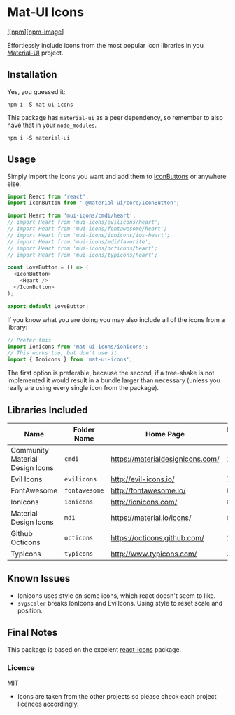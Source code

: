 # Mat-UI Icons

[![npm][npm-image]][npm-url]


[npm-url]: https://www.npmjs.com/package/mat-ui-icons

Effortlessly include icons from the most popular icon libraries in you [Material-UI](http://www.material-ui.com/) project.

## Installation

Yes, you guessed it:

    npm i -S mat-ui-icons

This package has `material-ui` as a peer dependency, so remember to also have that in your `node_modules`.

    npm i -S material-ui

## Usage

Simply import the icons you want and add them to [IconButtons](http://www.material-ui.com/#/components/icon-button) or anywhere else.

```javascript
import React from 'react';
import IconButton from ' @material-ui/core/IconButton';

import Heart from 'mui-icons/cmdi/heart';
// import Heart from 'mui-icons/evilicons/heart';
// import Heart from 'mui-icons/fontawesome/heart';
// import Heart from 'mui-icons/ionicons/ios-heart';
// import Heart from 'mui-icons/mdi/favorite';
// import Heart from 'mui-icons/octicons/heart';
// import Heart from 'mui-icons/typicons/heart';

const LoveButton = () => (
  <IconButton>
    <Heart />
  </IconButton>
);

export default LoveButton;
```

If you know what you are doing you may also include all of the icons from a library:

```javascript
// Prefer this
import Ionicons from 'mat-ui-icons/ionicons';
// This works too, but don't use it
import { Ionicons } from 'mat-ui-icons';
```

The first option is preferable, because the second, if a tree-shake is not implemented it would result in a bundle larger than necessary (unless you really are using every single icon from the package).

## Libraries Included

| Name | Folder Name | Home Page | Number if Icons |
|---|---|---|---|
| Community Material Design Icons | `cmdi` | https://materialdesignicons.com/ | 1956 |
| Evil Icons | `evilicons` | http://evil-icons.io/ | 70 |
| FontAwesome | `fontawesome` | http://fontawesome.io/ | 694 |
| Ionicons | `ionicons` | http://ionicons.com/ | 859 |
| Material Design Icons | `mdi` | https://material.io/icons/ | 959 |
| Github Octicons | `octicons` | https://octicons.github.com/ | 176 |
| Typicons | `typicons` | http://www.typicons.com/ | 336 |


## Known Issues

- Ionicons uses style on some icons, which react doesn't seem to like.
- `svgscaler` breaks IonIcons and EvilIcons. Using style to reset scale and position.

## Final Notes

This package is based on the excelent [react-icons](https://github.com/gorangajic/react-icons) package.

### Licence

MIT

* Icons are taken from the other projects so please check each project licences accordingly.
